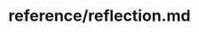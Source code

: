 ---
title: reference/reflection.md
showAuthorInfo: false
redirect_path: https://kotlinlang.org/docs/reflection.html
---